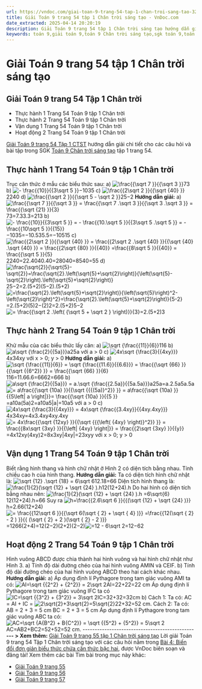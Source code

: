 ```yaml
---
url: https://vndoc.com/giai-toan-9-trang-54-tap-1-chan-troi-sang-tao-323775
title: Giải Toán 9 trang 54 tập 1 Chân trời sáng tạo - VnDoc.com
date_extracted: 2025-04-14 20:20:19
description: Giải Toán 9 trang 54 tập 1 Chân trời sáng tạo hướng dẫn giải chi tiết các câu hỏi và bài tập trong SGK Toán 9 Chân trời sáng tạo tập 1.
keywords: toán 9,giải toán 9,toán 9 Chân trời sáng tạo,sgk toán 9,toán lớp 9,toán lớp 9 Chân trời sáng tạo,sgk toán 9 Chân trời sáng tạo,toán 9 ctst,giải sgk toán 9 Chân trời sáng tạo,toán 9 Chân trời sáng tạo tập 1,giải bài tập toán 9 Chân trời sáng tạo,Biến đổi đơn giản biểu thức chứa căn thức bậc hai,toán 9 Chân trời tập 1 trang 55,toán 9 Chân trời tập 1 trang 53,toán 9 Chân trời sáng tạo tập 1 trang 56,toán 9 trang 54,giải toán 9 trang 54,toán 9 trang 54 chân trời,giải toán 9 trang 54 chân trời
---
```


# Giải Toán 9 trang 54 tập 1 Chân trời sáng tạo
## **Giải Toán 9 trang 54 Tập 1 Chân trời**
  * Thực hành 1 Trang 54 Toán 9 tập 1 Chân trời
  * Thực hành 2 Trang 54 Toán 9 tập 1 Chân trời
  * Vận dụng 1 Trang 54 Toán 9 tập 1 Chân trời
  * Hoạt động 2 Trang 54 Toán 9 tập 1 Chân trời

[Giải Toán 9 trang 54 Tập 1 CTST](<https://vndoc.com/giai-toan-9-trang-54-tap-1-chan-troi-sang-tao-323775>) hướng dẫn giải chi tiết cho các câu hỏi và bài tập trong SGK [Toán 9 Chân trời sáng tạo](<https://vndoc.com/toan-9-chan-troi-sang-tao>) tập 1 trang 54.
## **Thực hành 1 Trang 54 Toán 9 tập 1 Chân trời**
Trục căn thức ở mẫu các biểu thức sau:
a\) ![\\frac{{\\sqrt 7 }}{{\\sqrt 3 }}](https://i.vdoc.vn/data/image/blank.png)73
b\) ![- \\frac{{10}}{{3\\sqrt 5 }}](https://i.vdoc.vn/data/image/blank.png)−1035
c\) ![\\frac{{2\\sqrt 2 }}{{\\sqrt {40} }}](https://i.vdoc.vn/data/image/blank.png)2240
d\) ![\\frac{{\\sqrt 2 }}{{\\sqrt 5  - \\sqrt 2 }}](https://i.vdoc.vn/data/image/blank.png)25−2
**Hướng dẫn giải:**
a\) ![\\frac{{\\sqrt 7 }}{{\\sqrt 3 }} = \\frac{{\\sqrt 7 .\\sqrt 3 }}{{\\sqrt 3 .\\sqrt 3 }} = \\frac{{\\sqrt {21} }}{3}](https://i.vdoc.vn/data/image/blank.png)73=7.33.3=213
b\) ![- \\frac{{10}}{{3\\sqrt 5 }} =  - \\frac{{10.\\sqrt 5 }}{{3\\sqrt 5 .\\sqrt 5 }} =  - \\frac{{10\\sqrt 5 }}{{15}}](https://i.vdoc.vn/data/image/blank.png)−1035=−10.535.5=−10515
c\) ![\\frac{{2\\sqrt 2 }}{{\\sqrt {40} }} = \\frac{{2\\sqrt 2 .\\sqrt {40} }}{{\\sqrt {40} .\\sqrt {40} }} = \\frac{{2\\sqrt {80} }}{{40}} =\\frac{{8\\sqrt 5 }}{{40}} =  \\frac{{\\sqrt 5 }}{5}](https://i.vdoc.vn/data/image/blank.png)2240=22.4040.40=28040=8540=55
d\) ![\\frac{\\sqrt{2}}{\\sqrt{5}-\\sqrt{2}}=\\frac{\\sqrt{2}.\\left\(\\sqrt{5}+\\sqrt{2}\\right\)}{\\left\(\\sqrt{5}-\\sqrt{2}\\right\).\\left\(\\sqrt{5}+\\sqrt{2}\\right\)}](https://i.vdoc.vn/data/image/blank.png)25−2=2.\(5+2\)\(5−2\).\(5+2\)
![=\\frac{\\sqrt{2}.\\left\(\\sqrt{5}+\\sqrt{2}\\right\)}{\\left\(\\sqrt{5}\\right\)^2-\\left\(\\sqrt{2}\\right\)^2}=\\frac{\\sqrt{2}.\\left\(\\sqrt{5}+\\sqrt{2}\\right\)}{5-2}](https://i.vdoc.vn/data/image/blank.png)=2.\(5+2\)\(5\)2−\(2\)2=2.\(5+2\)5−2
![= \\frac{{\\sqrt 2 .\\left\( {\\sqrt 5  + \\sqrt 2 } \\right\)}}{3}](https://i.vdoc.vn/data/image/blank.png)=2.\(5+2\)3
## **Thực hành 2 Trang 54 Toán 9 tập 1 Chân trời**
Khử mẫu của các biểu thức lấy căn:
a\) ![\\sqrt {\\frac{{11}}{6}}](https://i.vdoc.vn/data/image/blank.png)116
b\) ![a\\sqrt {\\frac{2}{{5a}}}](https://i.vdoc.vn/data/image/blank.png)a25a với a > 0
c\) ![4x\\sqrt {\\frac{3}{{4xy}}}](https://i.vdoc.vn/data/image/blank.png)4x34xy với x > 0; y > 0
**Hướng dẫn giải:**
a\) ![\\sqrt {\\frac{{11}}{6}}  = \\sqrt {\\frac{{11.6}}{{6.6}}}  = \\frac{{\\sqrt {66} }}{{\\sqrt {{6^2}} }} = \\frac{{\\sqrt {66} }}{6}](https://i.vdoc.vn/data/image/blank.png)116=11.66.6=6662=666
b\) ![a\\sqrt {\\frac{2}{{5a}}}  = a.\\sqrt {\\frac{{2.5a}}{{5a.5a}}}](https://i.vdoc.vn/data/image/blank.png)a25a=a.2.5a5a.5a
![= a\\frac{{\\sqrt {10a} }}{{\\sqrt {{{\(5a\)}^2}} }} = a\\frac{{\\sqrt {10a} }}{{5\\left| a \\right|}}=  \\frac{{\\sqrt {10a} }}{{5 }}](https://i.vdoc.vn/data/image/blank.png)=a10a\(5a\)2=a10a5|a|=10a5 với a > 0
c\) ![4x\\sqrt {\\frac{3}{{4xy}}}  = 4x\\sqrt {\\frac{{3.4xy}}{{4xy.4xy}}}](https://i.vdoc.vn/data/image/blank.png)4x34xy=4x3.4xy4xy.4xy
![= 4x\\frac{{\\sqrt {12xy} }}{{\\sqrt {{{\\left\( {4xy} \\right\)}^2}} }} = \\frac{{8x\\sqrt {3xy} }}{{\\left| {4xy} \\right|}} = \\frac{{2\\sqrt {3xy} }}{{y}}](https://i.vdoc.vn/data/image/blank.png)=4x12xy\(4xy\)2=8x3xy|4xy|=23xyy với x > 0; y > 0
## **Vận dụng 1 Trang 54 Toán 9 tập 1 Chân trời**
Biết rằng hình thang và hình chữ nhật ở Hình 2 có diện tích bằng nhau. Tính chiều cao h của hình thang.
**Hướng dẫn giải:**
Ta có diện tích hình chữ nhật là: ![\\sqrt {12} .\\sqrt {18}   = 6\\sqrt 6](https://i.vdoc.vn/data/image/blank.png)12.18=66
Diện tích hình thang là: ![\\frac{1}{2}\(\\sqrt {12}  + \\sqrt {24} \).h](https://i.vdoc.vn/data/image/blank.png)12\(12+24\).h
Do hai hình có diện tích bằng nhau nên:
![\\frac{1}{2}\(\\sqrt {12}  + \\sqrt {24} \).h =6\\sqrt{6}](https://i.vdoc.vn/data/image/blank.png)12\(12+24\).h=66
Suy ra ![h=\\frac{{2.6\\sqrt 6 }}{{\(\\sqrt {12}  + \\sqrt {24} \)}}](https://i.vdoc.vn/data/image/blank.png)h=2.66\(12+24\)![= \\frac{{12\\sqrt 6  }}{{\\sqrt 6\(\\sqrt { 2}  + \\sqrt { 4} \)}} =\\frac{{12\(\\sqrt { 2}  - 2 \)   }}{{ \(\\sqrt { 2}  + 2 \)\(\\sqrt { 2}  - 2 \)}}](https://i.vdoc.vn/data/image/blank.png)=1266\(2+4\)=12\(2−2\)\(2+2\)\(2−2\)![=12 - 6\\sqrt 2](https://i.vdoc.vn/data/image/blank.png)=12−62
## **Hoạt động 2 Trang 54 Toán 9 tập 1 Chân trời**
Hình vuông ABCD được chia thành hai hình vuông và hai hình chữ nhật như Hình 3.
a\) Tính độ dài đường chéo của hai hình vuông AMIN và CEIF.
b\) Tính độ dài đường chéo của hai hình vuông ABCD theo hai cách khác nhau.
**Hướng dẫn giải:**
a\) Áp dụng định lí Pythagore trong tam giác vuông AMI ta có:
![AI=\\sqrt {{2^2} + {2^2}}  = 2\\sqrt 2](https://i.vdoc.vn/data/image/blank.png)AI=22+22=22 cm
Áp dụng định lí Pythagore trong tam giác vuông IFC ta có
![IC=\\sqrt {{3^2} + {3^2}}  = 3\\sqrt 2](https://i.vdoc.vn/data/image/blank.png)IC=32+32=32cm
b\) Cách 1:
Ta có: AC = AI + IC = ![2\\sqrt{2}+3\\sqrt{2}=5\\sqrt{2}](https://i.vdoc.vn/data/image/blank.png)22+32=52 cm.
Cách 2: Ta có:
AB = 2 + 3 = 5 cm
BC = 2 + 3 = 5 cm
Áp dụng định lí Pythagore trong tam giác vuông ABC ta có:
![AC=\\sqrt {A{B^2} + B{C^2}}  = \\sqrt {{5^2} + {5^2}}  = 5\\sqrt 2](https://i.vdoc.vn/data/image/blank.png)AC=AB2+BC2=52+52=52 cm.
\----------------------------------------------
**\--- > Xem thêm:** [Giải Toán 9 trang 55 tập 1 Chân trời sáng tạo](<https://vndoc.com/giai-toan-9-trang-55-tap-1-chan-troi-sang-tao-323776>)
Lời giải Toán 9 trang 54 Tập 1 Chân trời sáng tạo với các câu hỏi nằm trong [Bài 4: Biến đổi đơn giản biểu thức chứa căn thức bậc hai](<https://vndoc.com/toan-9-chan-troi-sang-tao-bai-4-bien-doi-don-gian-bieu-thuc-chua-can-thuc-bac-hai-321061>), được VnDoc biên soạn và đăng tải\!
Xem thêm các bài Tìm bài trong mục này khác:
  * [Giải Toán 9 trang 55](</giai-toan-9-trang-55-tap-1-chan-troi-sang-tao-323776>)
  * [Giải Toán 9 trang 56](</giai-toan-9-trang-56-tap-1-chan-troi-sang-tao-324007>)
  * [Giải Toán 9 trang 57](</giai-toan-9-trang-57-tap-1-chan-troi-sang-tao-324860>)


